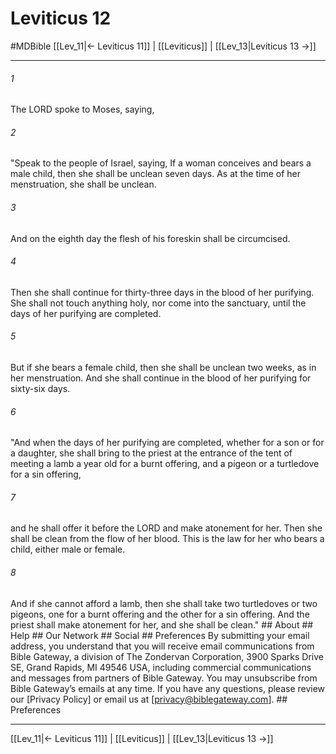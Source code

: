 # Leviticus 12
#MDBible
[[Lev_11|← Leviticus 11]] | [[Leviticus]] | [[Lev_13|Leviticus 13 →]]

***


###### 1 
The LORD spoke to Moses, saying, 

###### 2 
"Speak to the people of Israel, saying, If a woman conceives and bears a male child, then she shall be unclean seven days. As at the time of her menstruation, she shall be unclean. 

###### 3 
And on the eighth day the flesh of his foreskin shall be circumcised. 

###### 4 
Then she shall continue for thirty-three days in the blood of her purifying. She shall not touch anything holy, nor come into the sanctuary, until the days of her purifying are completed. 

###### 5 
But if she bears a female child, then she shall be unclean two weeks, as in her menstruation. And she shall continue in the blood of her purifying for sixty-six days. 

###### 6 
"And when the days of her purifying are completed, whether for a son or for a daughter, she shall bring to the priest at the entrance of the tent of meeting a lamb a year old for a burnt offering, and a pigeon or a turtledove for a sin offering, 

###### 7 
and he shall offer it before the LORD and make atonement for her. Then she shall be clean from the flow of her blood. This is the law for her who bears a child, either male or female. 

###### 8 
And if she cannot afford a lamb, then she shall take two turtledoves or two pigeons, one for a burnt offering and the other for a sin offering. And the priest shall make atonement for her, and she shall be clean." ## About ## Help ## Our Network ## Social ## Preferences By submitting your email address, you understand that you will receive email communications from Bible Gateway, a division of The Zondervan Corporation, 3900 Sparks Drive SE, Grand Rapids, MI 49546 USA, including commercial communications and messages from partners of Bible Gateway. You may unsubscribe from Bible Gateway&rsquo;s emails at any time. If you have any questions, please review our [Privacy Policy] or email us at [privacy@biblegateway.com]. ## Preferences

***

[[Lev_11|← Leviticus 11]] | [[Leviticus]] | [[Lev_13|Leviticus 13 →]]
